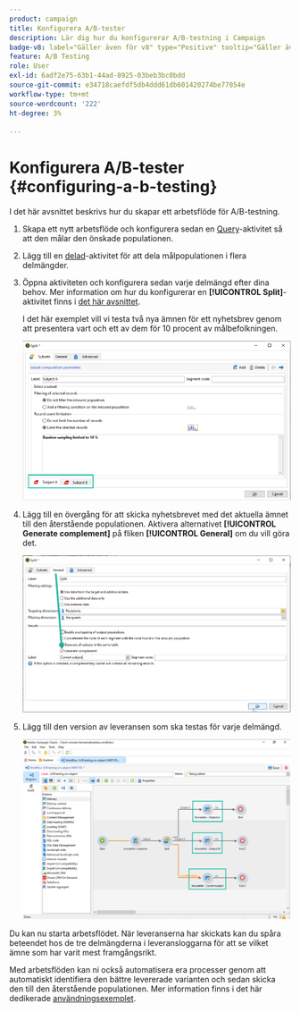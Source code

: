 ```yaml
---
product: campaign
title: Konfigurera A/B-tester
description: Lär dig hur du konfigurerar A/B-testning i Campaign
badge-v8: label="Gäller även för v8" type="Positive" tooltip="Gäller även Campaign v8"
feature: A/B Testing
role: User
exl-id: 6adf2e75-63b1-44ad-8925-03beb3bc0bdd
source-git-commit: e34718caefdf5db4ddd61db601420274be77054e
workflow-type: tm+mt
source-wordcount: '222'
ht-degree: 3%

---
```


# Konfigurera A/B-tester {#configuring-a-b-testing}

I det här avsnittet beskrivs hur du skapar ett arbetsflöde för A/B-testning.

1. Skapa ett nytt arbetsflöde och konfigurera sedan en [Query](../../workflow/using/query.md)-aktivitet så att den målar den önskade populationen.

1. Lägg till en [delad](../../workflow/using/split.md)-aktivitet för att dela målpopulationen i flera delmängder.

1. Öppna aktiviteten och konfigurera sedan varje delmängd efter dina behov. Mer information om hur du konfigurerar en **[!UICONTROL Split]**-aktivitet finns i [det här avsnittet](../../workflow/using/split.md).

   I det här exemplet vill vi testa två nya ämnen för ett nyhetsbrev genom att presentera vart och ett av dem för 10 procent av målbefolkningen.

   ![](assets/ab-testing-split.png)

1. Lägg till en övergång för att skicka nyhetsbrevet med det aktuella ämnet till den återstående populationen. Aktivera alternativet **[!UICONTROL Generate complement]** på fliken **[!UICONTROL General]** om du vill göra det.

   ![](assets/ab-testing-complement.png)

1. Lägg till den version av leveransen som ska testas för varje delmängd.

   ![](assets/ab-testing-delivery.png)

Du kan nu starta arbetsflödet. När leveranserna har skickats kan du spåra beteendet hos de tre delmängderna i leveransloggarna för att se vilket ämne som har varit mest framgångsrikt.

Med arbetsflöden kan ni också automatisera era processer genom att automatiskt identifiera den bättre levererade varianten och sedan skicka den till den återstående populationen. Mer information finns i det här dedikerade [användningsexemplet](a-b-testing-use-case.md).
